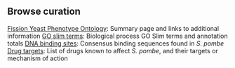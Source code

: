## Browse curation

[Fission Yeast Phenotype Ontology](browse-curation/fission-yeast-phenotype-ontology): Summary page and links to additional information
[GO slim terms](browse-curation/fission-yeast-go-slim-terms): Biological process GO Slim terms and annotation totals
[DNA binding sites](browse-curation/dna-binding-sites): Consensus binding sequences found in *S. pombe*
[Drug targets](browse-curation/drugs-known-pombe-targets): List of drugs known to affect *S. pombe*, and their targets or mechanism of action
